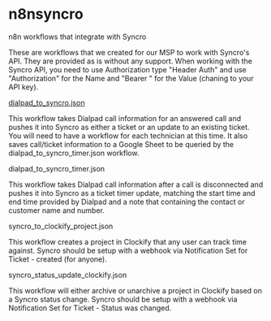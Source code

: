# n8nsyncro
n8n workflows that integrate with Syncro

These are workflows that we created for our MSP to work with Syncro's API. They are provided as is without any support. When working with the Syncro API, you need to use Authorization type "Header Auth" and use "Authorization" for the Name and "Bearer <token>" for the Value (chaning <token> to your API key).

[dialpad_to_syncro.json](https://github.com/bionemesis/n8nsyncro/blob/main/dialpad_to_syncro.json)

This workflow takes Dialpad call information for an answered call and pushes it into Syncro as either a ticket or an update to an existing ticket. You will need to have a workflow for each technician at this time. It also saves call/ticket information to a Google Sheet to be queried by the dialpad_to_syncro_timer.json workflow.

dialpad_to_syncro_timer.json

This workflow takes Dialpad call information after a call is disconnected and pushes it into Syncro as a ticket timer update, matching the start time and end time provided by Dialpad and a note that containing the contact or customer name and number.

syncro_to_clockify_project.json

This workflow creates a project in Clockify that any user can track time against. Syncro should be setup with a webhook via Notification Set for Ticket - created (for anyone).

syncro_status_update_clockify.json

This workflow will either archive or unarchive a project in Clockify based on a Syncro status change. Syncro should be setup with a webhook via Notification Set for Ticket - Status was changed.